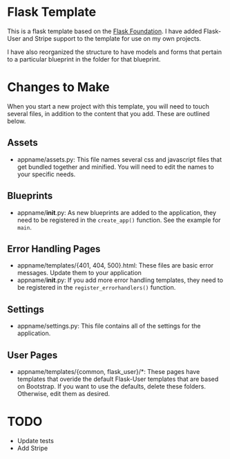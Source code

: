 # Flask Template

This is a flask template based on the [Flask Foundation](https://github.com/JackStouffer/Flask-Foundation).  I have added Flask-User and Stripe support to the template for use on my own projects.

I have also reorganized the structure to have models and forms that pertain to a particular blueprint in the folder for that blueprint.

# Changes to Make

When you start a new project with this template, you will need to touch several files, in addition to the content that you add.  These are outlined below. 

## Assets

- appname/assets.py: This file names several css and javascript files that get bundled together and minified.  You will need to edit the names to your specific needs.

## Blueprints

- appname/__init__.py: As new blueprints are added to the application, they need to be registered in the `create_app()` function.  See the example for `main`.

## Error Handling Pages

- appname/templates/{401, 404, 500}.html: These files are basic error messages.  Update them to your application
- appname/__init__.py: If you add more error handling templates, they need to be registered in the `register_errorhandlers()` function.

## Settings

- appname/settings.py: This file contains all of the settings for the application.  

## User Pages

- appname/templates/{common, flask_user}/*: These pages have templates that overide the default Flask-User templates that are based on Bootstrap.  If you want to use the defaults, delete these folders.  Otherwise, edit them as desired.

# TODO

- Update tests
- Add Stripe